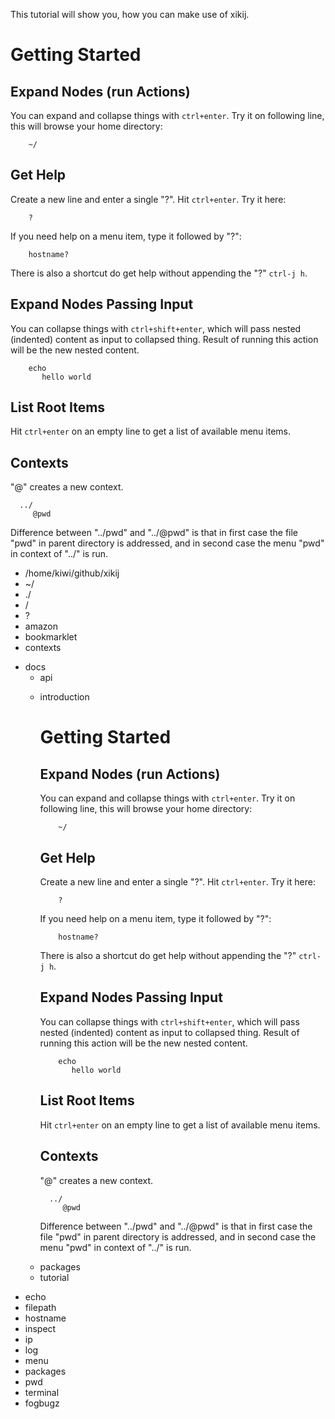 This tutorial will show you, how you can make use of xikij.


  # Getting Started

  ## Expand Nodes (run Actions)

  You can expand and collapse things with `ctrl+enter`.  Try it on following
  line, this will browse your home directory:

  ```
      ~/
  ```

  ## Get Help

  Create a new line and enter a single "?".  Hit `ctrl+enter`.  Try it here:
  ```
      ?
  ```

  If you need help on a menu item, type it followed by "?":
  ```
      hostname?
  ```

  There is also a shortcut do get help without appending the "?" `ctrl-j h`.



  ## Expand Nodes Passing Input

  You can collapse things with `ctrl+shift+enter`, which will
  pass nested (indented) content as input to collapsed thing.  Result of
  running this action will be the new nested content.

  ```
      echo
         hello world

  ```

  ## List Root Items

  Hit `ctrl+enter` on an empty line to get a list of available menu items.


  ## Contexts

  "@" creates a new context.

  ```
    ../
       @pwd
  ```

  Difference between "../pwd" and "../@pwd" is that in first case the file
  "pwd" in parent directory is addressed, and in second case the menu "pwd"
  in context of "../" is run.

+ /home/kiwi/github/xikij
+ ~/
+ ./
+ /
+ ?
+ amazon
+ bookmarklet
+ contexts
- docs
  + api
  - introduction
    # Getting Started

    ## Expand Nodes (run Actions)

    You can expand and collapse things with `ctrl+enter`.  Try it on following
    line, this will browse your home directory:

    ```
        ~/
    ```

    ## Get Help

    Create a new line and enter a single "?".  Hit `ctrl+enter`.  Try it here:
    ```
        ?
    ```

    If you need help on a menu item, type it followed by "?":
    ```
        hostname?
    ```

    There is also a shortcut do get help without appending the "?" `ctrl-j h`.



    ## Expand Nodes Passing Input

    You can collapse things with `ctrl+shift+enter`, which will
    pass nested (indented) content as input to collapsed thing.  Result of
    running this action will be the new nested content.

    ```
        echo
           hello world

    ```

    ## List Root Items

    Hit `ctrl+enter` on an empty line to get a list of available menu items.


    ## Contexts

    "@" creates a new context.

    ```
      ../
         @pwd
    ```

    Difference between "../pwd" and "../@pwd" is that in first case the file
    "pwd" in parent directory is addressed, and in second case the menu "pwd"
    in context of "../" is run.
  + packages
  + tutorial
+ echo
+ filepath
+ hostname
+ inspect
+ ip
+ log
+ menu
+ packages
+ pwd
+ terminal
+ fogbugz
